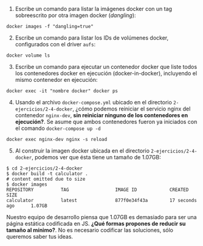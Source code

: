 1. Escribe un comando para listar la imágenes docker con un tag sobreescrito por otra imagen docker (*dangling*):
```respuesta
docker images -f "dangling=true"
```

2. Escribe un comando para listar los IDs de volúmenes docker, configurados con el driver `aufs`:
```respuesta
docker volume ls
```

3. Escribe un comando para ejecutar un contenedor docker que liste todos los contenedores docker en ejecución (docker-in-docker), incluyendo el mismo contenedor en ejecución:
```respuesta
docker exec -it "nombre docker" docker ps
```

4. Usando el archivo `docker-compose.yml` ubicado en el directorio `2-ejercicios/2-4-docker`, ¿cómo podemos reiniciar el servicio nginx del contenedor `nginx-dev`, **sin reiniciar ninguno de los contenedores en ejecución?**. Se asume que ambos contenedores fueron ya iniciados con el comando `docker-compose up -d`
```respuesta
docker exec nginx-dev nginx -s reload
```

5. Al construir la imagen docker ubicada en el directorio `2-ejercicios/2-4-docker`, podemos ver que ésta tiene un tamaño de 1.07GB:
```shell
$ cd 2-ejercicios/2-4-docker
$ docker build -t calculator .
# content omitted due to size
$ docker images
REPOSITORY          TAG                 IMAGE ID            CREATED             SIZE
calculator          latest              877f0e34f43a        17 seconds ago      1.07GB
```
Nuestro equipo de desarrollo piensa que 1.07GB es demasiado para ser una página estática codificada en JS. **¿Qué formas propones de reducir su tamaño al mínimo?**. No es necesario codificar las soluciones, sólo queremos saber tus ideas.

  ```respuesta
  ```
